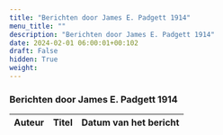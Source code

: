 ```yaml
---
title: "Berichten door James E. Padgett 1914"
menu_title: ""
description: "Berichten door James E. Padgett 1914"
date: 2024-02-01 06:00:01+00:102
draft: False
hidden: True
weight:
---
```

### Berichten door James E. Padgett 1914

**Auteur** | **Titel** | **Datum van het bericht**
---|---|---
